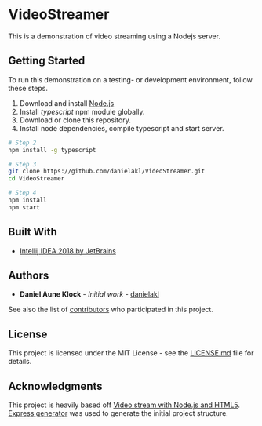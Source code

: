 # VideoStreamer

This is a demonstration of video streaming using a Nodejs server.

## Getting Started

To run this demonstration on a testing- or development environment, follow these steps.
1. Download and install [Node.js][nodejs]
2. Install <i>typescript</i> npm module globally.
3. Download or clone this repository.
4. Install node dependencies, compile typescript and start server.

```bash
# Step 2
npm install -g typescript

# Step 3
git clone https://github.com/danielakl/VideoStreamer.git
cd VideoStreamer

# Step 4
npm install
npm start
```

## Built With

* [Intellij IDEA 2018 by JetBrains][intellij]

## Authors

* **Daniel Aune Klock** - *Initial work* - [danielakl][danielakl]

See also the list of [contributors][contributors] who participated in this project.

## License

This project is licensed under the MIT License - see the [LICENSE.md][license] file for details.

## Acknowledgments

This project is heavily based off [Video stream with Node.js and HTML5][ack1videoStream].  
[Express generator][ack2expressGen] was used to generate the initial project structure.

[ack1videoStream]: https://medium.com/@daspinola/video-stream-with-node-js-and-html5-320b3191a6b6
[ack2expressGen]: https://expressjs.com/en/starter/generator.html
[contributors]: https://github.com/danielakl/VideoStreamer/contributors
[danielakl]: https://github.com/danielakl
[license]: LICENSE.md
[intellij]: https://www.jetbrains.com/idea/download/
[nodejs]: https://nodejs.org